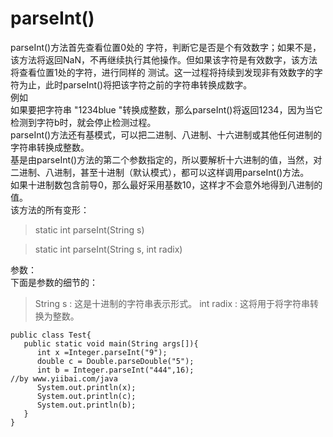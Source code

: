 # parseInt()  #
parseInt()方法首先查看位置0处的 字符，判断它是否是个有效数字；如果不是，该方法将返回NaN，不再继续执行其他操作。但如果该字符是有效数字，该方法将查看位置1处的字符，进行同样的 测试。这一过程将持续到发现非有效数字的字符为止，此时parseInt()将把该字符之前的字符串转换成数字。  
例如  
如果要把字符串 "1234blue "转换成整数，那么parseInt()将返回1234，因为当它检测到字符b时，就会停止检测过程。  
parseInt()方法还有基模式，可以把二进制、八进制、十六进制或其他任何进制的字符串转换成整数。  
基是由parseInt()方法的第二个参数指定的，所以要解析十六进制的值，当然，对二进制、八进制，甚至十进制（默认模式），都可以这样调用parseInt()方法。  
如果十进制数包含前导0，那么最好采用基数10，这样才不会意外地得到八进制的值。  
该方法的所有变形：  
>static int parseInt(String s)  

>static int parseInt(String s, int radix)  

参数：   
下面是参数的细节的：  
>String s : 这是十进制的字符串表示形式。
int radix : 这将用于将字符串转换为整数。
```
public class Test{   
   public static void main(String args[]){  
      int x =Integer.parseInt("9");  
      double c = Double.parseDouble("5");  
      int b = Integer.parseInt("444",16);  
//by www.yiibai.com/java  
      System.out.println(x);  
      System.out.println(c);  
      System.out.println(b);  
   }  
}  
```
